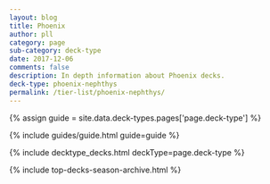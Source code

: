 ```yaml
---
layout: blog
title: Phoenix
author: pll
category: page
sub-category: deck-type
date: 2017-12-06
comments: false
description: In depth information about Phoenix decks.
deck-type: phoenix-nephthys
permalink: /tier-list/phoenix-nephthys/ 
---
```


{% assign guide = site.data.deck-types.pages['page.deck-type'] %}

{% include guides/guide.html guide=guide %}

{% include decktype_decks.html deckType=page.deck-type %}

{% include top-decks-season-archive.html %}